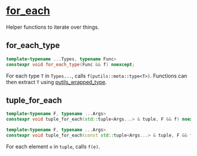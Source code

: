 # [for_each](for_each.hpp)

Helper functions to iterate over things.

## for_each_type

```cpp
template<typename ...Types, typename Func>
constexpr void for_each_type(Func && f) noexcept;
```

For each type `T` in `Types...`, calls `f(putils::meta::type<T>)`. Functions can then extract `T` using [putils_wrapped_type](type.md).

## tuple_for_each

```cpp
template<typename F, typename ...Args>
constexpr void tuple_for_each(std::tuple<Args...> & tuple, F && f) noexcept;

template<typename F, typename ...Args>
constexpr void tuple_for_each(const std::tuple<Args...> & tuple, F && f) noexcept;
```

For each element `e` in `tuple`, calls `f(e)`.